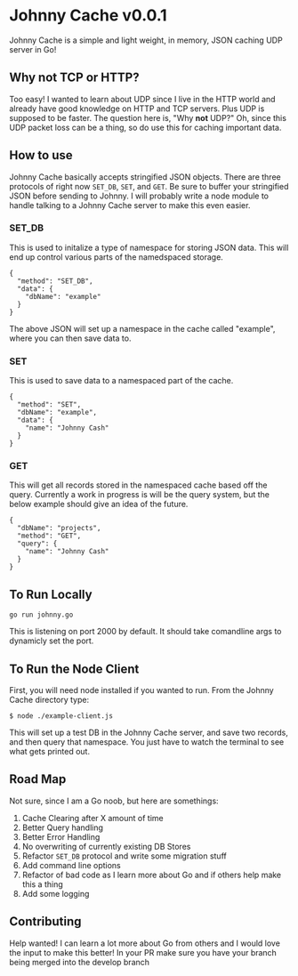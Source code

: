 # Johnny Cache v0.0.1

Johnny Cache is a simple and light weight, in memory, JSON caching UDP server in Go!

## Why not TCP or HTTP?

Too easy! I wanted to learn about UDP since I live in the HTTP world and already have good knowledge on HTTP and TCP servers. Plus UDP is supposed to be faster. The question here is, "Why **not** UDP?" Oh, since this UDP packet loss can be a thing, so do use this for caching important data.

## How to use

Johnny Cache basically accepts stringified JSON objects. There are three protocols of right now `SET_DB`, `SET`, and `GET`. Be sure to buffer your stringified JSON before sending to Johnny. I will probably write a node module to handle talking to a Johnny Cache server to make this even easier.

### SET_DB

This is used to initalize a type of namespace for storing JSON data. This will end up control various parts of the namedspaced storage.

```
{
  "method": "SET_DB",
  "data": {
    "dbName": "example"
  }
}
```

The above JSON will set up a namespace in the cache called "example", where you can then save data to.

### SET

This is used to save data to a namespaced part of the cache.

```
{
  "method": "SET",
  "dbName": "example",
  "data": {
    "name": "Johnny Cash"
  }
}
```

### GET

This will get all records stored in the namespaced cache based off the query. Currently a work in progress is will be the query system, but the below example should give an idea of the future.

```
{
  "dbName": "projects",
  "method": "GET",
  "query": {
    "name": "Johnny Cash"
  }
}
```

## To Run Locally

```
go run johnny.go
```
This is listening on port 2000 by default. It should take comandline args to dynamicly set the port.

## To Run the Node Client

First, you will need node installed if you wanted to run. From the Johnny Cache directory type:

```
$ node ./example-client.js
```

This will set up a test DB in the Johnny Cache server, and save two records, and then query that namespace. You just have to watch the terminal to see what gets printed out.

## Road Map

Not sure, since I am a Go noob, but here are somethings:

1. Cache Clearing after X amount of time
2. Better Query handling
3. Better Error Handling
4. No overwriting of currently existing DB Stores
5. Refactor `SET_DB` protocol and write some migration stuff
6. Add command line options
7. Refactor of bad code as I learn more about Go and if others help make this a thing
8. Add some logging

## Contributing
Help wanted! I can learn a lot more about Go from others and I would love the input to make this better!
In your PR make sure you have your branch being merged into the develop branch

